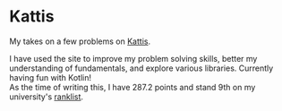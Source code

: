 # Kattis

My takes on a few problems on [Kattis](https://open.kattis.com).

I have used the site to improve my problem solving skills, better my understanding of fundamentals, and explore various libraries. Currently having fun with Kotlin! <br/>
As the time of writing this, I have 287.2 points and stand 9th on my university's [ranklist](https://open.kattis.com/universities/uio.no).
